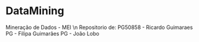 # DataMining
Mineração de Dados - MEI \n
Repositorio de:
PG50858 - Ricardo Guimaraes
PG - Filipa Guimarães
PG - João Lobo
